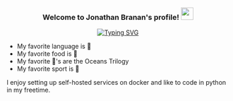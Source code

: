 <h3 align="center">
Welcome to Jonathan Branan's profile!
  <img src="https://media.giphy.com/media/hvRJCLFzcasrR4ia7z/giphy.gif" width="28">
</h3>
<p align="center">
<a href="https://git.io/typing-svg"><img src="https://readme-typing-svg.demolab.com?font=Fira+Code&duration=4000&pause=750&width=300&lines=Product+Owner;Self-Taught+Developer" alt="Typing SVG" /></a>
</p>

- My favorite language is 🐍
- My favorite food is 🍝
- My favorite 🎥's are the Oceans Trilogy
- My favorite sport is 🏀

I enjoy setting up self-hosted services on docker and like to code in python in my freetime.
